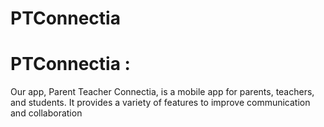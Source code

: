 # PTConnectia
<h1>PTConnectia : </h1>
<p>Our app, Parent Teacher Connectia, is a mobile app for parents, teachers, and students. It provides a variety of features to improve communication and collaboration</p>